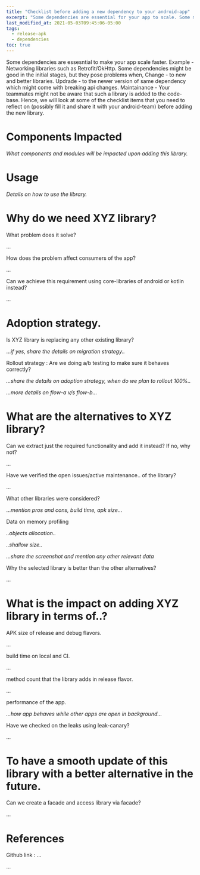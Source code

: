 ```yaml
---
title: "Checklist before adding a new dependency to your android-app"
excerpt: "Some dependencies are essential for your app to scale. Some may have adverse effect."
last_modified_at: 2021-05-03T09:45:06-05:00
tags: 
  - release-apk
  - dependencies
toc: true
---
```

Some dependencies are essesntial to make your app scale faster. Example - Networking libraries such as Retrofit/OkHttp.
Some dependencies might be good in the initial stages, but they pose problems when,
Change -  to new and better libraries.
Updrade - to the newer version of same dependency which might come with breaking api changes.
Maintainance - Your teammates might not be aware that such a library is added to the code-base.
Hence, we will look at some of the checklist items that you need to reflect on (possibly fill it and share it with your android-team) before adding the new library.

# Components Impacted

*What components and modules will be impacted upon adding this library.*

# Usage

*Details on how to use the library.*

# Why do we need XYZ library?

What problem does it solve?

…

How does the problem affect consumers of the app?

…

Can we achieve this requirement using core-libraries of android or kotlin instead?

…

# Adoption strategy.

Is XYZ library is replacing any other existing library?

…*if yes, share the details on migration strategy..*

Rollout strategy : Are we doing a/b testing to make sure it behaves correctly?

*…share the details on adoption strategy, when do we plan to rollout 100%..*

*…more details on flow-a v/s flow-b…*

# What are the alternatives to XYZ library?

Can we extract just the required functionality and add it instead? If no, why not?

…

Have we verified the open issues/active maintenance.. of the library?

…

What other libraries were considered?

…*mention pros and cons, build time, apk size…*

Data on memory profiling

*..objects allocation..*

*..shallow size..*

*…share the screenshot and mention any other relevant data*

Why the selected library is better than the other alternatives?

…

# What is the impact on adding XYZ library in terms of..?

APK size of release and debug flavors.

…

build time on local and CI.

…

method count that the library adds in release flavor.

…

performance of the app.

*…how app behaves while other apps are open in background…*

Have we checked on the leaks using leak-canary?

…

# To have a smooth update of this library with a better alternative in the future.

Can we create a facade and access library via facade?

…

# References

Github link : …

…
